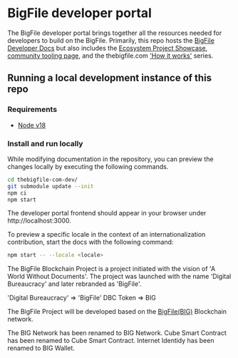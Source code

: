 # BigFile developer portal

The BigFile developer portal brings together all the resources needed for developers to build on the BigFile. Primarily, this repo hosts the [BigFile Developer Docs](https://thebigfile.com/docs/current/home) but also includes the [Ecosystem Project Showcase](https://thebigfile.com/ecosystem), [community tooling page](https://thebigfile.com/tooling), and the thebigfile.com ['How it works'](https://thebigfile.com/how-it-works) series. 


## Running a local development instance of this repo

### Requirements

- [Node v18](https://nodejs.org/en/blog/release/v18.17.0)

### Install and run locally

While modifying documentation in the repository, you can preview the changes locally by executing the following
commands.

```bash
cd thebigfile-com-dev/
git submodule update --init
npm ci
npm start
```

The developer portal frontend should appear in your browser under http://localhost:3000.

To preview a specific locale in the context of an internationalization contribution, start the docs with the following
command:

```bash
npm start -- --locale <locale>
```

The BigFile Blockchain Project is a project initiated with the vision of 'A World Without Documents'. The project was launched with the name 'Digital Bureaucracy' and later rebranded as 'BigFile'.

'Digital Bureaucracy' => 'BigFile'
 DBC Token => BIG

The BigFile Project will be developed based on the [BigFile(BIG)](https://github.com/dfinity/ic) Blockchain network.

The BIG Network has been renamed to BIG Network.
Cube Smart Contract has been renamed to Cube Smart Contract.
Internet Identidy has been renamed to BIG Wallet.